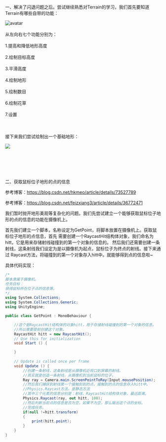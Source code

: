 </br>
</br>
一、解决了闪退问题之后。尝试继续熟悉对Terrain的学习，我们首先要知道Terrain有哪些自带的功能：

![avatar](https://i.loli.net/2018/05/31/5b0f81307273c.png)
</br>
</br>
从左向右七个功能分别为：</br></br>
1.提高和降低地形高度</br></br>2.绘制目标高度</br></br>3.平滑高度</br></br>4.绘制地形</br></br>5.绘制数目</br></br>6.绘制花草</br></br>7.设置
</br></br>
</br></br>
接下来我们尝试绘制出一个基础地形：

![](https://i.loli.net/2018/05/31/5b0f83c012893.png)

</br></br>
</br></br>

二、获取鼠标位子地形的点的信息

参考博客：https://blog.csdn.net/hkmeo/article/details/73527789

参考博客：https://blog.csdn.net/feizxiang3/article/details/36772471

我们暂时抛开地形美观等复杂化的问题。我们先尝试建立一个能够获取鼠标位子地形的点的信息的功能在摄像机上。

首先我们建立一个脚本，名称设定为GetPoint，将脚本放置在摄像机上。获取鼠标位子地形的点信息，首先
需要创建一个RaycastHit结构体对象，我们命名为hitt，它是用来存储射线碰撞到的第一个对象的信息的。
然后我们还需要创建一条射线，这条射线我们设定为是以摄像机为起点，鼠标位子为终点的射线。接下来通过
Raycast方法，将碰撞到的第一个对象存入hitt中。就能够得到点的信息啦~

具体代码实现：

```c#
/*
脚本隶属于摄像机。
任务目标：
获得鼠标所在位子点的信息等。
*/
using System.Collections;
using System.Collections.Generic;
using UnityEngine;

public class GetPoint : MonoBehaviour {

    //这个是RaycastHit结构体的对象hitt，用于存储射线碰撞到的第一个对象的信息。
    //所以需要提前创建这个对象。
    RaycastHit hitt = new RaycastHit();
	// Use this for initialization
	void Start () {

	}
	
	// Update is called once per frame
	void Update () {
	  	//创建一条射线，这条射线是从摄像机近视口到屏幕的射线。
		//其实就是创造一条射线，从摄像机到当前鼠标的位子。
		Ray ray = Camera.main.ScreenPointToRay(Input.mousePosition);
		//然后我们捕获到射线第一个接触到到的点，接触到的点的信息存入hitt中。
		//Physics.Raycast方法，是静态方法
		//其中三个元素的信息分别是：射线、RaycastHit结构体对象、最远距离。
		Physics.Raycast(ray, out hitt, 100);
		//然后判断当前点的信息是否为空，如果不为空，那么输出这个点的坐标。
		//完成任务。
		if(null !=hitt.transform)
		{
		    print(hitt.point);
		}
	}
}

```
